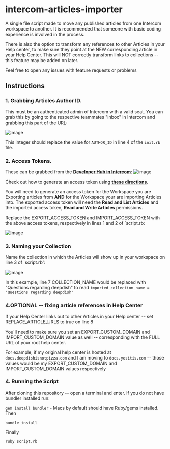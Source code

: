 # intercom-articles-importer

A single file script made to move any published articles from one Intercom workspace to another. It is recommended that someone with basic coding experience is involved in the process.

There is also the option to transform any references to other Articles in your Help center, to make sure they point at the NEW corresponding article in your Help Center. This will NOT correctly transform links to collections -- this feature may be added on later.

Feel free to open any issues with feature requests or problems


## Instructions


### 1. Grabbing Articles Author ID.

This must be an authenticated admin of Intercom with a valid seat. You can grab this by going to the respective teammates "inbox" in Intercom and grabbing this part of the URL:

![image](https://user-images.githubusercontent.com/13723600/133684449-98fcb3c3-9b10-4471-822a-fc04a084bfc1.png)

This integer should replace the value for `AUTHOR_ID` in line 4 of the `init.rb` file.


### 2. Access Tokens. 
These can be grabbed from the **[Developer Hub in Intercom](https://app.intercom.com/a/apps/v2woedlx/developer-hub)**:
![image](https://user-images.githubusercontent.com/13723600/133684864-ccd1317f-5c5f-4020-9671-9d7b0d0a0df2.png)

Check out how to generate an access token using **[these directions](https://developers.intercom.com/building-apps/docs/authentication-types#section-how-to-get-your-access-token)**.

You will need to generate an access token for the Workspace you are Exporting articles from **AND** for the Workspace your are importing Articles into.
The exported access token will need the **Read and List Articles** and the imported access token, **Read and Write Articles** permissions. 

Replace the EXPORT_ACCESS_TOKEN and IMPORT_ACCESS_TOKEN with the above access tokens, respectively in lines 1 and 2 of `script.rb:

![image](https://user-images.githubusercontent.com/13723600/137180005-cc12a808-3656-4327-82bb-0bd27c3ab03a.png)



### 3. Naming your Collection
Name the collection in which the Articles will show up in your workspace on line 3 of `script.rb':

![image](https://user-images.githubusercontent.com/13723600/137180280-509e1f85-b3ad-4a78-8174-7e9e892b9dbf.png)

In this example, line 7 COLLECTION_NAME would be replaced with "Questions regarding deepdish" to read `imported_collection_name = "Questions regarding deepdish"`


### 4.OPTIONAL -- fixing article references in Help Center

If your Help Center links out to other Articles in your Help center -- set REPLACE_ARTICLE_URLS to true on line 8

You'll need to make sure you set an EXPORT_CUSTOM_DOMAIN and IMPORT_CUSTOM_DOMAIN value as well -- corresponding with the FULL URL of your root help center.

For example, if my original help center is hosted at `docs.deepdishisnotpizza.com` and I am moving to `docs.yesitis.com` -- those values would be my EXPORT_CUSTOM_DOMAIN and IMPORT_CUSTOM_DOMAIN values respectively

### 4. Running the Script

After cloning this repository -- open a terminal and enter. If you do not have bundler installed run:

`gem install bundler` - Macs by default should have Ruby/gems installed. Then

```bundle install```

Finally


```ruby script.rb```

















